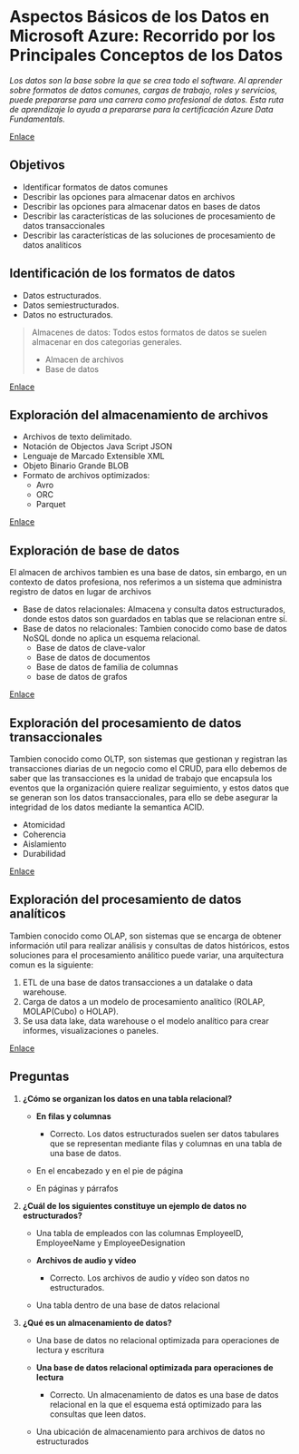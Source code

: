 # Aspectos Básicos de los Datos en Microsoft Azure: Recorrido por los Principales Conceptos de los Datos

_Los datos son la base sobre la que se crea todo el software. Al aprender sobre formatos de datos comunes, cargas de trabajo, roles y servicios, puede prepararse para una carrera como profesional de datos. Esta ruta de aprendizaje lo ayuda a prepararse para la certificación Azure Data Fundamentals._

[Enlace](https://learn.microsoft.com/es-es/training/paths/azure-data-fundamentals-explore-core-data-concepts/)

## Objetivos

* Identificar formatos de datos comunes
* Describir las opciones para almacenar datos en archivos
* Describir las opciones para almacenar datos en bases de datos
* Describir las características de las soluciones de procesamiento de datos transaccionales
* Describir las características de las soluciones de procesamiento de datos analíticos

## Identificación de los formatos de datos

* Datos estructurados.
* Datos semiestructurados.
* Datos no estructurados.

> Almacenes de datos:
> Todos estos formatos de datos se suelen almacenar en dos categorias generales.
>
> * Almacen de archivos
> * Base de datos

[Enlace](https://learn.microsoft.com/es-es/training/modules/explore-core-data-concepts/2-data-formats)

## Exploración del almacenamiento de archivos

* Archivos de texto delimitado.
* Notación de Objectos Java Script JSON
* Lenguaje de Marcado Extensible XML
* Objeto Binario Grande BLOB
* Formato de archivos optimizados:
  * Avro
  * ORC
  * Parquet

[Enlace](https://learn.microsoft.com/es-es/training/modules/explore-core-data-concepts/3-file-storage)

## Exploración de base de datos

El almacen de archivos tambien es una base de datos, sin embargo, en un contexto de datos profesiona, nos referimos a un sistema que administra registro de datos en lugar de archivos

* Base de datos relacionales: Almacena y consulta datos estructurados, donde estos datos son guardados en tablas que se relacionan entre sí.
* Base de datos no relacionales: Tambien conocido como base de datos NoSQL donde no aplica un esquema relacional.
  * Base de datos de clave-valor
  * Base de datos de documentos
  * Base de datos de familia de columnas
  * base de datos de grafos

[Enlace](https://learn.microsoft.com/es-es/training/modules/explore-core-data-concepts/4-databases)

## Exploración del procesamiento de datos transaccionales

Tambien conocido como OLTP, son sistemas que gestionan y registran las transacciones diarias de un negocio como el CRUD, para ello debemos de saber que las transacciones es la unidad de trabajo que encapsula los eventos que la organización quiere realizar seguimiento, y estos datos que se generan son los datos transaccionales, para ello se debe asegurar la integridad de los datos mediante la semantica ACID.

* Atomicidad
* Coherencia
* Aislamiento
* Durabilidad

[Enlace](https://learn.microsoft.com/es-es/training/modules/explore-core-data-concepts/5-transactional-data-processing)

## Exploración del procesamiento de datos analíticos

Tambien conocido como OLAP, son sistemas que se encarga de obtener información util para realizar análisis y consultas de datos históricos, estos soluciones para el procesamiento análitico puede variar, una arquitectura comun es la siguiente:

1. ETL de una base de datos transacciones a un datalake o data warehouse.
2. Carga de datos a un modelo de procesamiento analítico (ROLAP, MOLAP(Cubo) o HOLAP).
3. Se usa data lake, data warehouse o el modelo analítico para crear informes, visualizaciones o paneles.

[Enlace](https://learn.microsoft.com/es-es/training/modules/explore-core-data-concepts/6-analytical-processing)

## Preguntas

1. **¿Cómo se organizan los datos en una tabla relacional?**

   * **En filas y columnas**
     * Correcto. Los datos estructurados suelen ser datos tabulares que se representan mediante filas y columnas en una tabla de una base de datos.

   * En el encabezado y en el pie de página

   * En páginas y párrafos

2. **¿Cuál de los siguientes constituye un ejemplo de datos no estructurados?**

   * Una tabla de empleados con las columnas EmployeeID, EmployeeName y EmployeeDesignation

   * **Archivos de audio y vídeo**
     * Correcto. Los archivos de audio y vídeo son datos no estructurados.

   * Una tabla dentro de una base de datos relacional

3. **¿Qué es un almacenamiento de datos?**

   * Una base de datos no relacional optimizada para operaciones de lectura y escritura

   * **Una base de datos relacional optimizada para operaciones de lectura**
     * Correcto. Un almacenamiento de datos es una base de datos relacional en la que el esquema está optimizado para las consultas que leen datos.

   * Una ubicación de almacenamiento para archivos de datos no estructurados
